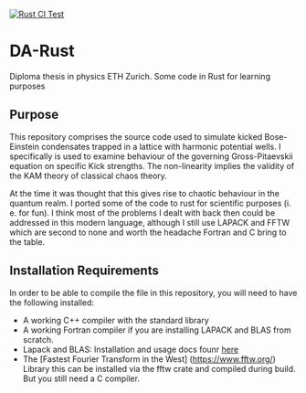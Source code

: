 [![Rust CI Test](https://github.com/thomi137/DA-Rust/actions/workflows/rust.yml/badge.svg?branch=test)](https://github.com/thomi137/DA-Rust/actions/workflows/rust.yml)

# DA-Rust
Diploma thesis in physics ETH Zurich.
Some code in Rust for learning purposes

## Purpose
This repository comprises the source code used to simulate kicked Bose-Einstein condensates trapped in a lattice with harmonic potential wells. I specifically is used to examine behaviour of the governing Gross-Pitaevskii equation on specific Kick strengths. The non-linearity implies the validity of the KAM theory of classical chaos theory.

At the time it was thought that this gives rise to chaotic behaviour in the quantum realm.
I ported some of the code to rust for scientific purposes (i. e. for fun). I think most of the problems I dealt with back then
could be addressed in this modern language, although I still use LAPACK and FFTW which are second to none and worth the headache Fortran and C bring to the table.

## Installation Requirements
In order to be able to compile the file in this repository, you will need to have the following installed:

- A working C++ compiler with the standard library
- A working Fortran compiler if you are installing LAPACK and BLAS from scratch.
- Lapack and BLAS: Installation and usage docs founr [here](http://www.netlib.org/lapack/)
- The [Fastest Fourier Transform in the West] (https://www.fftw.org/) Library this can be installed via the fftw crate and compiled during build. But you still need a C compiler.
